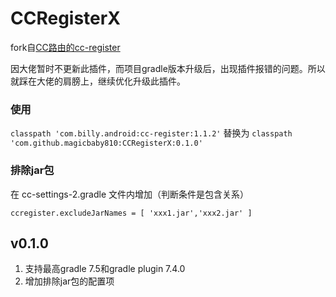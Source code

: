 # CCRegisterX

fork自[CC路由的cc-register](https://github.com/luckybilly/CC/tree/master/cc-register)

因大佬暂时不更新此插件，而项目gradle版本升级后，出现插件报错的问题。所以就踩在大佬的肩膀上，继续优化升级此插件。
### 使用
`classpath 'com.billy.android:cc-register:1.1.2'` 替换为 `classpath 'com.github.magicbaby810:CCRegisterX:0.1.0'`
### 排除jar包
在 cc-settings-2.gradle 文件内增加（判断条件是包含关系）

`ccregister.excludeJarNames = [ 'xxx1.jar','xxx2.jar' ]`

## v0.1.0
1. 支持最高gradle 7.5和gradle plugin 7.4.0
2. 增加排除jar包的配置项

